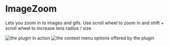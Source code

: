 # ImageZoom

Lets you zoom in to images and gifs. Use scroll wheel to zoom in and shift + scroll wheel to increase lens radius / size

![the plugin in action](https://github.com/CodeRadu/Vencord/assets/45497981/408cd77d-c5f4-40bc-8de2-f977a31b3e5f)
![the context menu options offered by the plugin](https://github.com/CodeRadu/Vencord/assets/45497981/3bede636-f1ce-493f-af46-788b920cb81c)
